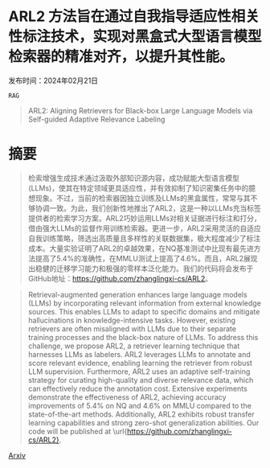 # ARL2 方法旨在通过自我指导适应性相关性标注技术，实现对黑盒式大型语言模型检索器的精准对齐，以提升其性能。

发布时间：2024年02月21日

`RAG`

> ARL2: Aligning Retrievers for Black-box Large Language Models via Self-guided Adaptive Relevance Labeling

# 摘要

> 检索增强生成技术通过汲取外部知识源内容，成功赋能大型语言模型(LLMs)，使其在特定领域更具适应性，并有效抑制了知识密集任务中的臆想现象。不过，当前的检索器因独立训练及LLMs的黑盒属性，常常与其不够协调一致。为此，我们创新性地推出了ARL2，这是一种以LLMs充当标签提供者的检索学习方案。ARL2巧妙运用LLMs对相关证据进行标注和打分，借由强大LLMs的监督作用训练检索器。更进一步，ARL2采用灵活的自适应自我训练策略，筛选出高质量且多样性的关联数据集，极大程度减少了标注成本。大量实验证明了ARL2的卓越效果，在NQ基准测试中比现有最先进方法提高了5.4%的准确性，在MMLU测试上提高了4.6%。而且，ARL2展现出稳健的迁移学习能力和极强的零样本泛化能力。我们的代码将会发布于GitHub地址：<https://github.com/zhanglingxi-cs/ARL2>。

> Retrieval-augmented generation enhances large language models (LLMs) by incorporating relevant information from external knowledge sources. This enables LLMs to adapt to specific domains and mitigate hallucinations in knowledge-intensive tasks. However, existing retrievers are often misaligned with LLMs due to their separate training processes and the black-box nature of LLMs. To address this challenge, we propose ARL2, a retriever learning technique that harnesses LLMs as labelers. ARL2 leverages LLMs to annotate and score relevant evidence, enabling learning the retriever from robust LLM supervision. Furthermore, ARL2 uses an adaptive self-training strategy for curating high-quality and diverse relevance data, which can effectively reduce the annotation cost. Extensive experiments demonstrate the effectiveness of ARL2, achieving accuracy improvements of 5.4% on NQ and 4.6% on MMLU compared to the state-of-the-art methods. Additionally, ARL2 exhibits robust transfer learning capabilities and strong zero-shot generalization abilities. Our code will be published at \url{https://github.com/zhanglingxi-cs/ARL2}.

[Arxiv](https://arxiv.org/abs/2402.13542)